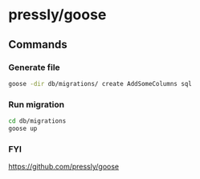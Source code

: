 # pressly/goose

## Commands

### Generate file

```bash
goose -dir db/migrations/ create AddSomeColumns sql

```

### Run migration

```bash
cd db/migrations
goose up
```

### FYI

https://github.com/pressly/goose
